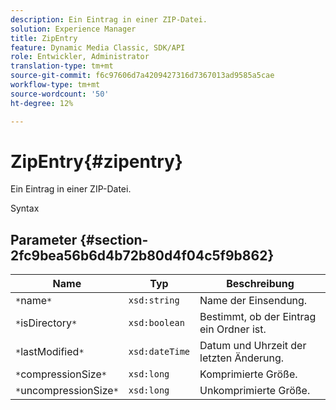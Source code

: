 ```yaml
---
description: Ein Eintrag in einer ZIP-Datei.
solution: Experience Manager
title: ZipEntry
feature: Dynamic Media Classic, SDK/API
role: Entwickler, Administrator
translation-type: tm+mt
source-git-commit: f6c97606d7a4209427316d7367013ad9585a5cae
workflow-type: tm+mt
source-wordcount: '50'
ht-degree: 12%

---
```



# ZipEntry{#zipentry}

Ein Eintrag in einer ZIP-Datei.

Syntax

## Parameter {#section-2fc9bea56b6d4b72b80d4f04c5f9b862}

| Name | Typ | Beschreibung |
|---|---|---|
| `*`name`*` | `xsd:string` | Name der Einsendung. |
| `*`isDirectory`*` | `xsd:boolean` | Bestimmt, ob der Eintrag ein Ordner ist. |
| `*`lastModified`*` | `xsd:dateTime` | Datum und Uhrzeit der letzten Änderung. |
| `*`compressionSize`*` | `xsd:long` | Komprimierte Größe. |
| `*`uncompressionSize`*` | `xsd:long` | Unkomprimierte Größe. |

